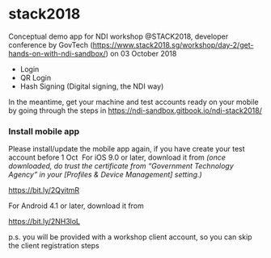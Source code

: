 # stack2018

Conceptual demo app for NDI workshop @STACK2018, developer conference by GovTech (https://www.stack2018.sg/workshop/day-2/get-hands-on-with-ndi-sandbox/) on 03 October 2018
- Login 
- QR Login
- Hash Signing (Digital signing, the NDI way)

In the meantime, get your machine and test accounts ready on your mobile by going through the steps in https://ndi-sandbox.gitbook.io/ndi-stack2018/ 

### Install mobile app
Please install/update the mobile app again, if you have create your test account before 1 Oct
​ For iOS 9.0 or later, download it from 
*(once downloaded, do trust the certificate from “Government Technology Agency” in your [Profiles & Device Management] setting.)* 

​https://bit.ly/2QyitmR

​For Android 4.1 or later, download it from 

​https://bit.ly/2NH3loL

p.s. you will be provided with a workshop client account, so you can skip the client registration steps
